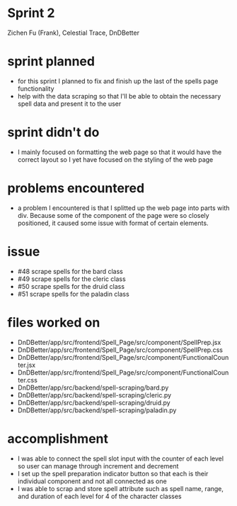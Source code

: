 # Sprint 2
Zichen Fu (Frank), Celestial Trace, DnDBetter

# sprint planned
- for this sprint I planned to fix and finish up the last of the spells page functionality 
- help with the data scraping so that I'll be able to obtain the necessary spell data and present it to the user

# sprint didn't do
- I mainly focused on formatting the web page so that it would have the correct layout so I yet have focused on the styling of the web page

# problems encountered
- a problem I encountered is that I splitted up the web page into parts with div. Because some of the component of the page were so closely positioned, it caused some issue with format of certain elements. 

# issue
- #48 scrape spells for the bard class
- #49 scrape spells for the cleric class
- #50 scrape spells for the druid class
- #51 scrape spells for the paladin class

# files worked on
- DnDBetter/app/src/frontend/Spell_Page/src/component/SpellPrep.jsx
- DnDBetter/app/src/frontend/Spell_Page/src/component/SpellPrep.css
- DnDBetter/app/src/frontend/Spell_Page/src/component/FunctionalCounter.jsx
- DnDBetter/app/src/frontend/Spell_Page/src/component/FunctionalCounter.css
- DnDBetter/app/src/backend/spell-scraping/bard.py
- DnDBetter/app/src/backend/spell-scraping/cleric.py
- DnDBetter/app/src/backend/spell-scraping/druid.py
- DnDBetter/app/src/backend/spell-scraping/paladin.py

# accomplishment
- I was able to connect the spell slot input with the counter of each level so user can manage through increment and decrement
- I set up the spell preparation indicator button so that each is their individual component and not all connected as one
- I was able to scrap and store spell attribute such as spell name, range, and duration of each level for 4 of the character classes


